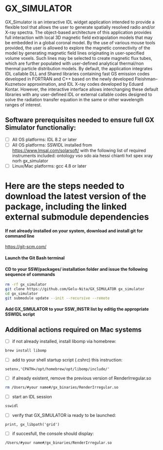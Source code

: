 # GX_SIMULATOR
GX_Simulator is an interactive IDL widget application intended to provide a flexible tool that allows the user to generate spatially resolved radio and/or X-ray spectra. The object-based architecture of this application provides full interaction with local 3D magnetic field extrapolation models that may be embedded in a global coronal model. By the use of various mouse tools provided, the user is allowed to explore the magnetic connectivity of the model by generating magnetic field lines originating in user-specified volume voxels. Such lines may be selected to create magnetic flux tubes, which are further populated with user-defined analytical thermal/non thermal particle distribution models. By default, the application integrates IDL callable DLL and Shared libraries containing fast GS emission codes developed in FORTRAN and C++ based on the newly developed Fleishman–Kuznetsov approximation, and IDL X-ray codes developed by Eduard Kontar. However, the interactive interface allows interchanging these default libraries with any user-defined IDL or external callable codes designed to solve the radiation transfer equation in the same or other wavelength ranges of interest.

## Software prerequisites needed to ensure full GX Simulator functionaliy:
- [ ] All OS platforms: IDL 8.2 or later
- [ ] All OS platforms: SSWIDL installed from https://www.lmsal.com/solarsoft/ with the following list of required instruments included: ontology vso sdo aia hessi chianti hxt spex xray norh gx_simulator
- [ ] Linux/Mac platforms: gcc 4.8 or later

# Here are the steps needed to download the latest version of the package, including the linked external submodule dependencies

#### If not already installed on your system, download and install git for command line

https://git-scm.com/

#### Launch the Git Bash terminal

#### CD to your SSW/packages/ installation folder and issue the following sequence of commands

```bash
rm -rf gx_simulator
git clone https://github.com/Gelu-Nita/GX_SIMULATOR gx_simulator
cd gx_simulator
git submodule update --init --recursive --remote
```

#### Add GX_SIMULATOR to your SSW_INSTR list by editig the appropriate SSWIDL script

## Additional actions required on Mac systems
- [ ] if not already installed, install libomp via homebrew: 

```bash 
brew install libomp 
```

- [ ] add to your shell startup script (.cshrc) this instruction:

```idl
setenv,'CPATH=/opt/homebrew/opt/libomp/include/'
```
- [ ] if already existent, remove the previous version of RenderIrregular.so 
  
```bash 
rm /Users/#your name#/gx_binaries/RenderIrregular.so
```
- [ ] start an IDL session

```bash
sswidl
``` 
- [ ] verify that GX_SIMULATOR ia ready to be launched:

```idl
print, gx_libpath('grid')
```
- [ ] if succesfull, the console should display:

```idl
/Users/#your name#/gx_binaries/RenderIrregular.so
```

 


